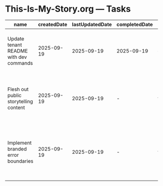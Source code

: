 # This-Is-My-Story.org — Tasks

| name | createdDate | lastUpdatedDate | completedDate | status | description |
| --- | --- | --- | --- | --- | --- |
| Update tenant README with dev commands | 2025-09-19 | 2025-09-19 | 2025-09-19 | complete | Clarified environment variables and pnpm filters for the storytelling microsite. |
| Flesh out public storytelling content | 2025-09-19 | 2025-09-19 | - | todo | Replace placeholder copy with author bios, program descriptions, and call-to-action links. |
| Implement branded error boundaries | 2025-09-19 | 2025-09-19 | - | todo | Add React Router fallback pages that keep the tone aligned with the storytelling brand. |
